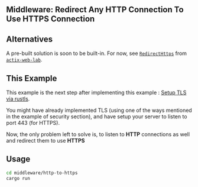 ## Middleware: Redirect Any HTTP Connection To Use HTTPS Connection

## Alternatives

A pre-built solution is soon to be built-in. For now, see [`RedirectHttps`](https://docs.rs/actix-web-lab/0.20/actix_web_lab/middleware/struct.RedirectHttps.html) from [`actix-web-lab`](https://crates.io/crates/actix-web-lab).

## This Example

This example is the next step after implementing this example : [Setup TLS via rustls](https://github.com/actix/examples/tree/master/security/rustls).

You might have already implemented TLS (using one of the ways mentioned in the example of security section), and have setup your server to listen to port 443 (for HTTPS).

Now, the only problem left to solve is, to listen to **HTTP** connections as well and redirect them to use **HTTPS**

## Usage

```sh
cd middleware/http-to-https
cargo run
```
